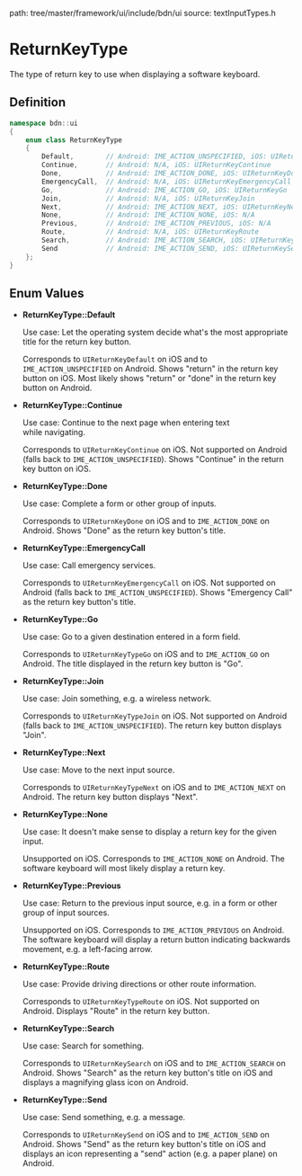 path: tree/master/framework/ui/include/bdn/ui
source: textInputTypes.h

# ReturnKeyType

The type of return key to use when displaying a software keyboard.

## Definition

```C++
namespace bdn::ui
{
	enum class ReturnKeyType
	{
		Default,		// Android: IME_ACTION_UNSPECIFIED, iOS: UIReturnKeyDefault
		Continue,       // Android: N/A, iOS: UIReturnKeyContinue
		Done,           // Android: IME_ACTION_DONE, iOS: UIReturnKeyDone
		EmergencyCall,  // Android: N/A, iOS: UIReturnKeyEmergencyCall
		Go,             // Android: IME_ACTION_GO, iOS: UIReturnKeyGo
		Join,           // Android: N/A, iOS: UIReturnKeyJoin
		Next,           // Android: IME_ACTION_NEXT, iOS: UIReturnKeyNext
		None,           // Android: IME_ACTION_NONE, iOS: N/A
		Previous,       // Android: IME_ACTION_PREVIOUS, iOS: N/A
		Route,          // Android: N/A, iOS: UIReturnKeyRoute
		Search,         // Android: IME_ACTION_SEARCH, iOS: UIReturnKeySearch
		Send            // Android: IME_ACTION_SEND, iOS: UIReturnKeySend
	};	
}
```

## Enum Values

* **ReturnKeyType::Default**

	Use case: Let the operating system decide what's the most appropriate title for the return key button.

	Corresponds to `UIReturnKeyDefault` on iOS and to `IME_ACTION_UNSPECIFIED` on Android. Shows "return" in the return key button on iOS. Most likely shows "return" or "done" in the return key button on Android.

* **ReturnKeyType::Continue**

	Use case: Continue to the next page when entering text while navigating.

	Corresponds to `UIReturnKeyContinue` on iOS. Not supported on Android (falls back to `IME_ACTION_UNSPECIFIED`). Shows "Continue" in the return key button on iOS.

* **ReturnKeyType::Done**

	Use case: Complete a form or other group of inputs.

	Corresponds to `UIReturnKeyDone` on iOS and to `IME_ACTION_DONE` on Android. Shows "Done" as the return key button's title.

* **ReturnKeyType::EmergencyCall**

	Use case: Call emergency services.

	Corresponds to `UIReturnKeyEmergencyCall` on iOS. Not supported on Android (falls back to `IME_ACTION_UNSPECIFIED`). Shows "Emergency Call" as the return key button's title.

* **ReturnKeyType::Go**

	Use case: Go to a given destination entered in a form field.

	Corresponds to `UIReturnKeyTypeGo` on iOS and to `IME_ACTION_GO` on Android. The title displayed in the return key button is "Go".

* **ReturnKeyType::Join**

	Use case: Join something, e.g. a wireless network.

	Corresponds to `UIReturnKeyTypeJoin` on iOS. Not supported on Android (falls back to `IME_ACTION_UNSPECIFIED`). The return key button displays "Join".

* **ReturnKeyType::Next**

	Use case: Move to the next input source.

	Corresponds to `UIReturnKeyTypeNext` on iOS and to `IME_ACTION_NEXT` on Android. The return key button displays "Next".

* **ReturnKeyType::None**

	Use case: It doesn't make sense to display a return key for the given input.

	Unsupported on iOS. Corresponds to `IME_ACTION_NONE` on Android. The software keyboard will most likely display a return key.

* **ReturnKeyType::Previous**

	Use case: Return to the previous input source, e.g. in a form or other group of input sources.

	Unsupported on iOS. Corresponds to `IME_ACTION_PREVIOUS` on Android. The software keyboard will display a return button indicating backwards movement, e.g. a left-facing arrow.

* **ReturnKeyType::Route**

	Use case: Provide driving directions or other route information.

	Corresponds to `UIReturnKeyTypeRoute` on iOS. Not supported on Android. Displays "Route" in the return key button.

* **ReturnKeyType::Search**

	Use case: Search for something.

	Corresponds to `UIReturnKeySearch` on iOS and to `IME_ACTION_SEARCH` on Android. Shows "Search" as the return key button's title on iOS and displays a magnifying glass icon on Android.

* **ReturnKeyType::Send**

	Use case: Send something, e.g. a message.

	Corresponds to `UIReturnKeySend` on iOS and to `IME_ACTION_SEND` on Android. Shows "Send" as the return key button's title on iOS and displays an icon representing a "send" action (e.g. a paper plane) on Android.

